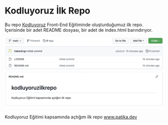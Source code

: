# Kodluyoruz İlk Repo
Bu repo [Kodluyoruz](https://www.kodluyoruz.org/) Front-End Eğitiminde oluşturduğumuz ilk repo. İçerisinde bir adet README dosyası, bir adet de index.html barındırıyor.

![Alt text](1.png?raw=true "Title")

Kodluyoruz Eğitimi kapsamında açtığım ilk repo
www.patika.dev
